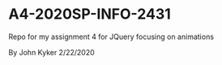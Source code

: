 # A4-2020SP-INFO-2431
Repo for my assignment 4 for JQuery focusing on animations

By John Kyker
2/22/2020
